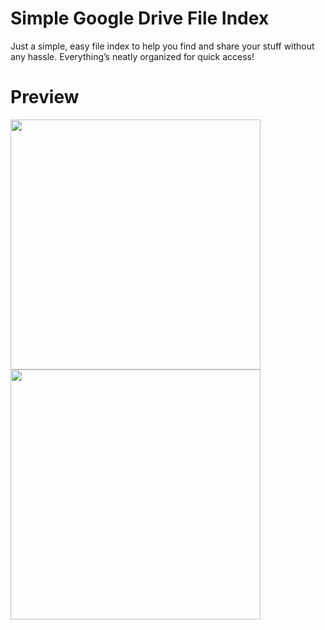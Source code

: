# Simple Google Drive File Index
Just a simple, easy file index to help you find and share your stuff without any hassle. Everything’s neatly organized for quick access!
# Preview
<img src="https://i.imgur.com/B84KQhY.png" width="400" />
<img src="https://i.imgur.com/45xP8wg.png" width="400" />
